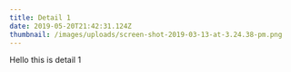 ```yaml
---
title: Detail 1
date: 2019-05-20T21:42:31.124Z
thumbnail: /images/uploads/screen-shot-2019-03-13-at-3.24.38-pm.png
---
```

Hello this is detail 1
